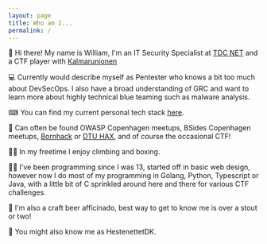```yaml
---
layout: page
title: Who am I...
permalink: /
---
```


👋 Hi there! My name is William, I'm an IT Security Specialist at [TDC NET](https://tdcnet.dk/) and a CTF player with [Kalmarunionen](https://www.kalmarunionen.dk/)

💻 Currently would describe myself as Pentester who knows a bit too much about DevSecOps. I also have a broad understanding of GRC and want to learn more about highly technical blue teaming such as malware analysis.

⌨ You can find my current personal tech stack [here](/tech/2021/11/10/Personal-Tech-Stack.html).

🤝 Can often be found OWASP Copenhagen meetups, BSides Copenhagen meetups, [Bornhack](https://bornhack.dk/) or [DTU HAX](https://hackerlab.dtu.dk/), and of course the occasional CTF!

🧗‍♂️ In my freetime I enjoy climbing and boxing.

👩‍💻 I've been programming since I was 13, started off in basic web design, however now I do most of my programming in Golang, Python, Typescript or Java, with a little bit of C sprinkled around here and there for various CTF challenges.

🍻 I'm also a craft beer afficinado, best way to get to know me is over a stout or two!

🐴 You might also know me as HestenettetDK.
